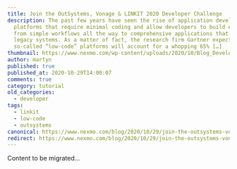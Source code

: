 ```yaml
---
title: Join the OutSystems, Vonage & LINKIT 2020 Developer Challenge
description: The past few years have seen the rise of application development
  platforms that require minimal coding and allow developers to build everything
  from simple workflows all the way to comprehensive applications that replace
  legacy systems. As a matter of fact, the research firm Gartner expects that
  so-called “low-code” platforms will account for a whopping 65% […]
thumbnail: https://www.nexmo.com/wp-content/uploads/2020/10/Blog_Developer-Challenge_1200x600.png
author: martyn
published: true
published_at: 2020-10-29T14:00:07
comments: true
category: tutorial
old_categories:
  - developer
tags:
  - linkit
  - low-code
  - outsystems
canonical: https://www.nexmo.com/blog/2020/10/29/join-the-outsystems-vonage-linkit-2020-developer-challenge
redirect: https://www.nexmo.com/blog/2020/10/29/join-the-outsystems-vonage-linkit-2020-developer-challenge
---
```

Content to be migrated...